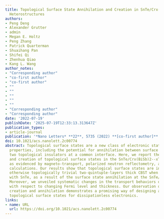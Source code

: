 ```yaml
---
title: Topological Surface State Annihilation and Creation in SnTe/Crx(BiSb)2--xTe3
  Heterostructures
authors:
- Peng Deng
- Alexander Grutter
- admin
- Megan E. Holtz
- Peng Zhang
- Patrick Quarterman
- Shuaihang Pan
- Shifei Qi
- Zhenhua Qiao
- Kang L. Wang
author_notes:
- "Corresponding author"
- "co-first author"
- "co-first author"
- ""
- ""
- ""
- ""
- ""
- "Corresponding author"
- "Corresponding author"
date: '2022-07-19'
publishDate: '2025-07-19T12:33:13.313647Z'
publication_types:
- article-journal
publication: '*Nano Letters* **22**, 5735 (2022) **[co-first author]**'
doi: 10.1021/acs.nanolett.2c00774
abstract: Topological surface states are a new class of electronic states with novel
  properties, including the potential for annihilation between surface states from
  two topological insulators at a common interface. Here, we report the annihilation
  and creation of topological surface states in the SnTe/Crx(BiSb)2--xTe3 (CBST) heterostructures
  as evidenced by magneto-transport, polarized neutron reflectometry, and first-principles
  calculations. Our results show that topological surface states are induced in the
  otherwise topologically trivial two-quintuple-layers thick CBST when interfaced
  with SnTe, as a result of the surface state annihilation at the SnTe/CBST interface.
  Moreover, we unveiled systematic changes in the transport behaviors of the heterostructures
  with respect to changing Fermi level and thickness. Our observation of surface state
  creation and annihilation demonstrates a promising way of designing and engineering
  topological surface states for dissipationless electronics.
links:
- name: URL
  url: https://doi.org/10.1021/acs.nanolett.2c00774
---
```

